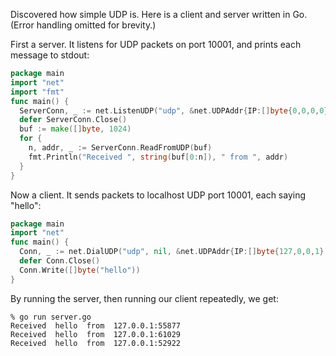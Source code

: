 Discovered how simple UDP is. Here is a client and server written in Go. (Error handling omitted for brevity.)

First a server. It listens for UDP packets on port 10001, and prints each message to stdout:

```go
package main
import "net"
import "fmt"
func main() {
  ServerConn, _ := net.ListenUDP("udp", &net.UDPAddr{IP:[]byte{0,0,0,0},Port:10001,Zone:""})
  defer ServerConn.Close()
  buf := make([]byte, 1024)
  for {
    n, addr, _ := ServerConn.ReadFromUDP(buf)
    fmt.Println("Received ", string(buf[0:n]), " from ", addr)
  }
}
```

Now a client. It sends packets to localhost UDP port 10001, each saying "hello":

```go
package main
import "net"
func main() {
  Conn, _ := net.DialUDP("udp", nil, &net.UDPAddr{IP:[]byte{127,0,0,1},Port:10001,Zone:""})
  defer Conn.Close()
  Conn.Write([]byte("hello"))
}
```

By running the server, then running our client repeatedly, we get:

```
% go run server.go
Received  hello  from  127.0.0.1:55877
Received  hello  from  127.0.0.1:61029
Received  hello  from  127.0.0.1:52922
```
